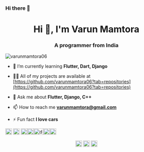 ### Hi there 👋

<h1 align="center">Hi 👋, I'm Varun Mamtora</h1>
<h3 align="center">A programmer from India</h3>
<p align="left"> <img src="https://komarev.com/ghpvc/?username=varunmamtora06" alt="varunmamtora06" /> </p>

- 🌱 I’m currently learning **Flutter, Dart, Django**

- 👨‍💻 All of my projects are available at [https://github.com/varunmamtora06?tab=repositories](https://github.com/varunmamtora06?tab=repositories)

- 💬 Ask me about **Flutter, Django, C++**

- 📫 How to reach me **varunmamtora@gmail.com**

- ⚡ Fun fact **I love cars**

<p align="left"><img src="https://i.ibb.co/njCjt8W/cpp.png" alt="cplusplus" width="20" height="20"/> <img src="https://i.ibb.co/FWrLT5n/flutter.png" alt="flutter" width="20" height="20"/> <img src="https://i.ibb.co/Qvgdvj0/dart.jpg" alt="dart" width="20" height="20"/><img src="https://i.ibb.co/KN3GBgC/python.png" alt="python" width="20" height="20"/><img src="https://i.ibb.co/phL60CH/django.jpg" alt="django" width="30" height="20"/><img src="https://i.ibb.co/rcyPytC/HTML5.png" alt="html" width="20" height="20"/><img src="https://i.ibb.co/jgk0ZRH/css.jpg" alt="css" width="20" height="20"/></p><p align="center">
<a href="https://twitter.com/mamtoravarun" target="blank"><img align="center" src="https://cdn.jsdelivr.net/npm/simple-icons@3.0.1/icons/twitter.svg" alt="mamtoravarun" height="20" width="20" /></a>
<a href="https://linkedin.com/in/varun-mamtora-0b725b171" target="blank"><img align="center" src="https://cdn.jsdelivr.net/npm/simple-icons@3.0.1/icons/linkedin.svg" alt="varun-mamtora-0b725b171" height="20" width="20" /></a>
<a href="https://instagram.com/wherearethekiwis_" target="blank"><img align="center" src="https://cdn.jsdelivr.net/npm/simple-icons@3.0.1/icons/instagram.svg" alt="wherearethekiwis_" height="20" width="20" /></a>
</p>
